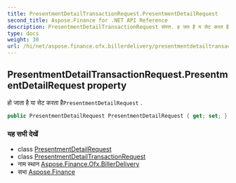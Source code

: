 ```yaml
---
title: PresentmentDetailTransactionRequest.PresentmentDetailRequest
second_title: Aspose.Finance for .NET API Reference
description: PresentmentDetailTransactionRequest संपत्त. ह जत है य सेट करत हैPresentmentDetailRequest .
type: docs
weight: 30
url: /hi/net/aspose.finance.ofx.billerdelivery/presentmentdetailtransactionrequest/presentmentdetailrequest/
---
```

## PresentmentDetailTransactionRequest.PresentmentDetailRequest property

हो जाता है या सेट करता है`PresentmentDetailRequest` .

```csharp
public PresentmentDetailRequest PresentmentDetailRequest { get; set; }
```

### यह सभी देखें

* class [PresentmentDetailRequest](../../presentmentdetailrequest/)
* class [PresentmentDetailTransactionRequest](../)
* नाम स्थान [Aspose.Finance.Ofx.BillerDelivery](../../presentmentdetailtransactionrequest/)
* सभा [Aspose.Finance](../../../)


